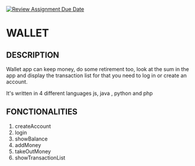 [![Review Assignment Due Date](https://classroom.github.com/assets/deadline-readme-button-24ddc0f5d75046c5622901739e7c5dd533143b0c8e959d652212380cedb1ea36.svg)](https://classroom.github.com/a/hy8NMZUz)


# WALLET

## DESCRIPTION

Wallet app can keep money, do some retirement too, look at the sum in the app and display the transaction list for that you need to log in or create an account.

It's written in 4 different languages js, java , python and php

## FONCTIONALITIES
 
1. createAccount 
2. login
3. showBalance
4. addMoney
5. takeOutMoney
6. showTransactionList


